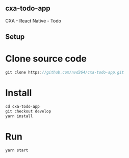 ## cxa-todo-app
CXA - React Native - Todo

## Setup

# Clone source code
```javascript
git clone https://github.com/nvd264/cxa-todo-app.git
```

# Install
```javascript
cd cxa-todo-app 
git checkout develop
yarn install
```

# Run
```javascript
yarn start
```
